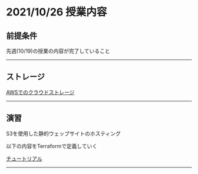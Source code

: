 # 2021/10/26 授業内容
## 前提条件
先週(10/19)の授業の内容が完了していること

---

## ストレージ

[AWSでのクラウドストレージ](https://aws.amazon.com/jp/products/storage/)

---

## 演習
S3を使用した静的ウェッブサイトのホスティング

以下の内容をTerraformで定義していく

[チュートリアル](https://docs.aws.amazon.com/ja_jp/AmazonS3/latest/userguide/HostingWebsiteOnS3Setup.html)

---
